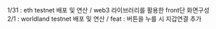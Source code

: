 1/31 : eth testnet 배포 및 연산 / web3 라이브러리를 활용한 front단 화면구성 <br/>
2/1 : worldland testnet 배포 및 연산 / feat : 버튼을 누를 시 지갑연결 추가
